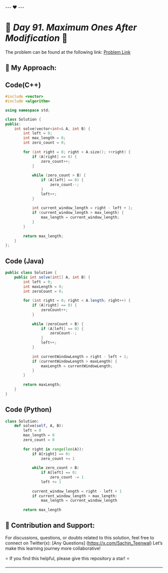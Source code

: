 --- ❤️ ---

# 🚀 _Day 91. Maximum Ones After Modification_ 🧠


The problem can be found at the following link: [Problem Link](https://www.interviewbit.com/problems/maximum-ones-after-modification/)

## 🎯 **My Approach:**


## Code(C++)
```cpp
#include <vector>
#include <algorithm>

using namespace std;

class Solution {
public:
    int solve(vector<int>& A, int B) {
        int left = 0;
        int max_length = 0;
        int zero_count = 0;
        
        for (int right = 0; right < A.size(); ++right) {
            if (A[right] == 0) {
                zero_count++;
            }
            
            while (zero_count > B) {
                if (A[left] == 0) {
                    zero_count--;
                }
                left++;
            }
            
            int current_window_length = right - left + 1;
            if (current_window_length > max_length) {
                max_length = current_window_length;
            }
        }
        
        return max_length;
    }
};
```

## Code (Java)

```java
public class Solution {
    public int solve(int[] A, int B) {
        int left = 0;
        int maxLength = 0;
        int zeroCount = 0;
        
        for (int right = 0; right < A.length; right++) {
            if (A[right] == 0) {
                zeroCount++;
            }
            
            while (zeroCount > B) {
                if (A[left] == 0) {
                    zeroCount--;
                }
                left++;
            }
            
            int currentWindowLength = right - left + 1;
            if (currentWindowLength > maxLength) {
                maxLength = currentWindowLength;
            }
        }
        
        return maxLength;
    }
}
```

## Code (Python)

```python
class Solution:
    def solve(self, A, B):
        left = 0
        max_length = 0
        zero_count = 0
        
        for right in range(len(A)):
            if A[right] == 0:
                zero_count += 1
            
            while zero_count > B:
                if A[left] == 0:
                    zero_count -= 1
                left += 1
            
            current_window_length = right - left + 1
            if current_window_length > max_length:
                max_length = current_window_length
        
        return max_length
```



## 🎯 **Contribution and Support:**

For discussions, questions, or doubts related to this solution, feel free to connect on Twitter(x): [Any Questions] (https://x.com/Sachin_Teenwal) Let’s make this learning journey more collaborative!

⭐ If you find this helpful, please give this repository a star! ⭐

---
